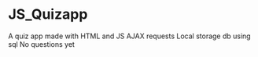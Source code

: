 # JS_Quizapp
A quiz app made with HTML and JS
AJAX requests
Local storage
db using sql
No questions yet
